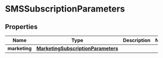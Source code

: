 # SMSSubscriptionParameters

## Properties
Name | Type | Description | Notes
------------ | ------------- | ------------- | -------------
**marketing** | [**MarketingSubscriptionParameters**](MarketingSubscriptionParameters.md) |  | 
